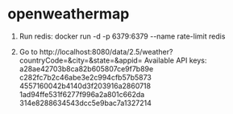# openweathermap
1. Run redis:
   docker run -d -p 6379:6379 --name rate-limit redis

2. Go to http://localhost:8080/data/2.5/weather?countryCode=<country code>&city=<city>&state=<state>&appid=<api key>
   Available API keys:
   a28ae42703b8ca82b605807ce9f7b89e
   c282fc7b2c46abe3e2c994cfb57b5873
   4557160042b4140d3f203916a2860718
   1ad94ffe531f6277f996a2a801c662da
   314e8288634543dcc5e9bac7a1327214
